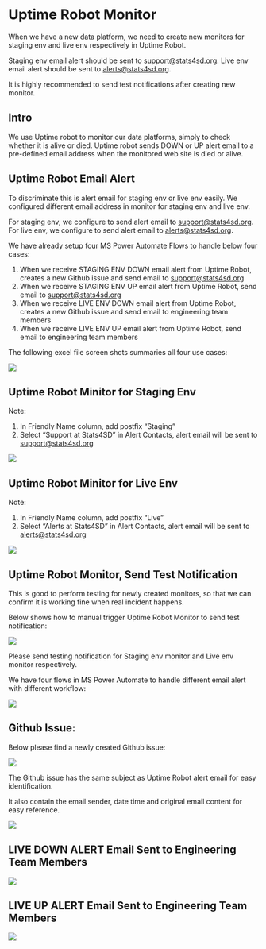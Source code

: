 # Uptime Robot Monitor

When we have a new data platform, we need to create new monitors for staging env and live env respectively in Uptime Robot.

Staging env email alert should be sent to support@stats4sd.org.
Live env email alert should be sent to alerts@stats4sd.org.

It is highly recommended to send test notifications after creating new monitor.


## Intro

We use Uptime robot to monitor our data platforms, simply to check whether it is alive or died.
Uptime robot sends DOWN or UP alert email to a pre-defined email address when the monitored web site is died or alive.


## Uptime Robot Email Alert

To discriminate this is alert email for staging env or live env easily. We configured different email address in monitor for staging env and live env.

For staging env, we configure to send alert email to support@stats4sd.org.
For live env, we configure to send alert email to alerts@stats4sd.org.

We have already setup four MS Power Automate Flows to handle below four cases:
1. When we receive STAGING ENV DOWN email alert from Uptime Robot, creates a new Github issue and send email to support@stats4sd.org
2. When we receive STAGING ENV UP email alert from Uptime Robot, send email to support@stats4sd.org
3. When we receive LIVE ENV DOWN email alert from Uptime Robot, creates a new Github issue and send email to engineering team members
4. When we receive LIVE ENV UP email alert from Uptime Robot, send email to engineering team members

The following excel file screen shots summaries all four use cases:

![](attachments/2023-02-22-16-36-32.png)


## Uptime Robot Minitor for Staging Env

Note:
1.	In Friendly Name column, add postfix “Staging”
2.	Select “Support at Stats4SD” in Alert Contacts, alert email will be sent to support@stats4sd.org

![](attachments/2023-02-22-16-37-04.png)



## Uptime Robot Minitor for Live Env

Note:
1.	In Friendly Name column, add postfix “Live”
2.	Select “Alerts at Stats4SD” in Alert Contacts, alert email will be sent to alerts@stats4sd.org

![](attachments/2023-02-22-16-37-57.png)


## Uptime Robot Monitor, Send Test Notification

This is good to perform testing for newly created monitors, so that we can confirm it is working fine when real incident happens.

Below shows how to manual trigger Uptime Robot Monitor to send test notification:

![](attachments/2023-02-22-16-38-41.png)


Please send testing notification for Staging env monitor and Live env monitor respectively.

We have four flows in MS Power Automate to handle different email alert with different workflow:

![](attachments/2023-02-22-16-39-07.png)


## Github Issue:

Below please find a newly created Github issue:

![](attachments/2023-02-22-16-40-07.png)


The Github issue has the same subject as Uptime Robot alert email for easy identification.

It also contain the email sender, date time and original email content for easy reference.

![](attachments/2023-02-22-16-40-44.png)


## LIVE DOWN ALERT Email Sent to Engineering Team Members

![](attachments/2023-02-22-16-41-45.png)


## LIVE UP ALERT Email Sent to Engineering Team Members

![](attachments/2023-02-22-16-42-15.png)






